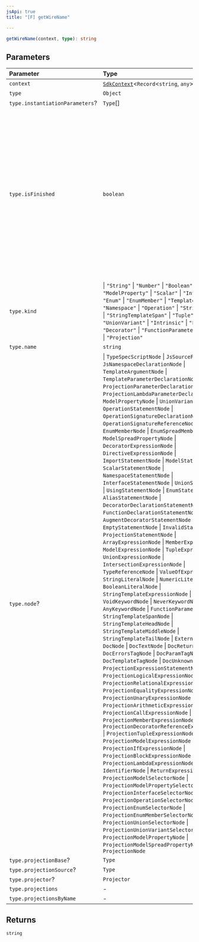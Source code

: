 ```yaml
---
jsApi: true
title: "[F] getWireName"

---
```

```ts
getWireName(context, type): string
```

## Parameters

| Parameter | Type | Description |
| :------ | :------ | :------ |
| `context` | [`SdkContext`](../interfaces/SdkContext.md)<`Record`<`string`, `any`\>\> | - |
| `type` | `Object` | - |
| `type.instantiationParameters`? | `Type`[] | - |
| `type.isFinished` | `boolean` | Reflect if a type has been finished(Decorators have been called).<br />There is multiple reasons a type might not be finished:<br />- a template declaration will not<br />- a template instance that argument that are still template parameters<br />- a template instance that is only partially instantiated(like a templated operation inside a templated interface) |
| `type.kind` |    \| `"String"`   \| `"Number"`   \| `"Boolean"`   \| `"Model"`   \| `"ModelProperty"`   \| `"Scalar"`   \| `"Interface"`   \| `"Enum"`   \| `"EnumMember"`   \| `"TemplateParameter"`   \| `"Namespace"`   \| `"Operation"`   \| `"StringTemplate"`   \| `"StringTemplateSpan"`   \| `"Tuple"`   \| `"Union"`   \| `"UnionVariant"`   \| `"Intrinsic"`   \| `"Function"`   \| `"Decorator"`   \| `"FunctionParameter"`   \| `"Object"`   \| `"Projection"` | - |
| `type.name` | `string` | - |
| `type.node`? |    \| `TypeSpecScriptNode`   \| `JsSourceFileNode`   \| `JsNamespaceDeclarationNode`   \| `TemplateArgumentNode`   \| `TemplateParameterDeclarationNode`   \| `ProjectionParameterDeclarationNode`   \| `ProjectionLambdaParameterDeclarationNode`   \| `ModelPropertyNode`   \| `UnionVariantNode`   \| `OperationStatementNode`   \| `OperationSignatureDeclarationNode`   \| `OperationSignatureReferenceNode`   \| `EnumMemberNode`   \| `EnumSpreadMemberNode`   \| `ModelSpreadPropertyNode`   \| `DecoratorExpressionNode`   \| `DirectiveExpressionNode`   \| `ImportStatementNode`   \| `ModelStatementNode`   \| `ScalarStatementNode`   \| `NamespaceStatementNode`   \| `InterfaceStatementNode`   \| `UnionStatementNode`   \| `UsingStatementNode`   \| `EnumStatementNode`   \| `AliasStatementNode`   \| `DecoratorDeclarationStatementNode`   \| `FunctionDeclarationStatementNode`   \| `AugmentDecoratorStatementNode`   \| `EmptyStatementNode`   \| `InvalidStatementNode`   \| `ProjectionStatementNode`   \| `ArrayExpressionNode`   \| `MemberExpressionNode`   \| `ModelExpressionNode`   \| `TupleExpressionNode`   \| `UnionExpressionNode`   \| `IntersectionExpressionNode`   \| `TypeReferenceNode`   \| `ValueOfExpressionNode`   \| `StringLiteralNode`   \| `NumericLiteralNode`   \| `BooleanLiteralNode`   \| `StringTemplateExpressionNode`   \| `VoidKeywordNode`   \| `NeverKeywordNode`   \| `AnyKeywordNode`   \| `FunctionParameterNode`   \| `StringTemplateSpanNode`   \| `StringTemplateHeadNode`   \| `StringTemplateMiddleNode`   \| `StringTemplateTailNode`   \| `ExternKeywordNode`   \| `DocNode`   \| `DocTextNode`   \| `DocReturnsTagNode`   \| `DocErrorsTagNode`   \| `DocParamTagNode`   \| `DocTemplateTagNode`   \| `DocUnknownTagNode`   \| `ProjectionExpressionStatementNode`   \| `ProjectionLogicalExpressionNode`   \| `ProjectionRelationalExpressionNode`   \| `ProjectionEqualityExpressionNode`   \| `ProjectionUnaryExpressionNode`   \| `ProjectionArithmeticExpressionNode`   \| `ProjectionCallExpressionNode`   \| `ProjectionMemberExpressionNode`   \| `ProjectionDecoratorReferenceExpressionNode`   \| `ProjectionTupleExpressionNode`   \| `ProjectionModelExpressionNode`   \| `ProjectionIfExpressionNode`   \| `ProjectionBlockExpressionNode`   \| `ProjectionLambdaExpressionNode`   \| `IdentifierNode`   \| `ReturnExpressionNode`   \| `ProjectionModelSelectorNode`   \| `ProjectionModelPropertySelectorNode`   \| `ProjectionInterfaceSelectorNode`   \| `ProjectionOperationSelectorNode`   \| `ProjectionEnumSelectorNode`   \| `ProjectionEnumMemberSelectorNode`   \| `ProjectionUnionSelectorNode`   \| `ProjectionUnionVariantSelectorNode`   \| `ProjectionModelPropertyNode`   \| `ProjectionModelSpreadPropertyNode`   \| `ProjectionNode` | - |
| `type.projectionBase`? | `Type` | - |
| `type.projectionSource`? | `Type` | - |
| `type.projector`? | `Projector` | - |
| `type.projections` | - |
| `type.projectionsByName` | - |

## Returns

`string`
